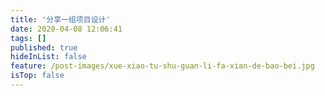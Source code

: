```yaml
---
title: '分享一组项目设计'
date: 2020-04-08 12:06:41
tags: []
published: true
hideInList: false
feature: /post-images/xue-xiao-tu-shu-guan-li-fa-xian-de-bao-bei.jpg
isTop: false
---
```

 